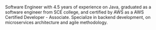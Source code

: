 Software Engineer with 4.5 years of experience on Java, graduated as a software engineer from SCE college, and certified by AWS as a AWS Certified Developer - Associate. 
Specialize in backend development, on microservices architecture and agile methodology.
